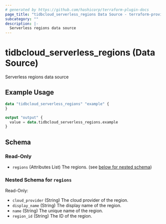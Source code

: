 ```yaml
---
# generated by https://github.com/hashicorp/terraform-plugin-docs
page_title: "tidbcloud_serverless_regions Data Source - terraform-provider-tidbcloud"
subcategory: ""
description: |-
  Serverless regions data source
---
```


# tidbcloud_serverless_regions (Data Source)

Serverless regions data source

## Example Usage

```terraform
data "tidbcloud_serverless_regions" "example" {
}

output "output" {
  value = data.tidbcloud_serverless_regions.example
}
```

<!-- schema generated by tfplugindocs -->
## Schema

### Read-Only

- `regions` (Attributes List) The regions. (see [below for nested schema](#nestedatt--regions))

<a id="nestedatt--regions"></a>
### Nested Schema for `regions`

Read-Only:

- `cloud_provider` (String) The cloud provider of the region.
- `display_name` (String) The display name of the region.
- `name` (String) The unique name of the region.
- `region_id` (String) The ID of the region.
